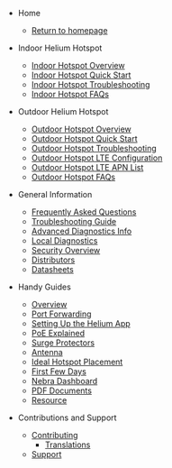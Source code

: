 <!-- docs/_sidebar.md -->

- Home

  - [Return to homepage](/)

- Indoor Helium Hotspot

  - [Indoor Hotspot Overview](indoor-hotspot/overview.md)
  - [Indoor Hotspot Quick Start](indoor-hotspot/quick-start.md)
  - [Indoor Hotspot Troubleshooting](indoor-hotspot/troubleshooting.md)
  - [Indoor Hotspot FAQs](indoor-hotspot/indoor-faq.md)

- Outdoor Helium Hotspot

  - [Outdoor Hotspot Overview](outdoor-hotspot/overview.md)
  - [Outdoor Hotspot Quick Start](outdoor-hotspot/quick-start.md)
  - [Outdoor Hotspot Troubleshooting](outdoor-hotspot/troubleshooting.md)
  - [Outdoor Hotspot LTE Configuration](outdoor-hotspot/lte-config.md)
  - [Outdoor Hotspot LTE APN List](outdoor-hotspot/lte-apns.md)
  - [Outdoor Hotspot FAQs](outdoor-hotspot/outdoor-faq.md)

- General Information

  - [Frequently Asked Questions](FAQs.md)
  - [Troubleshooting Guide](handy-guides/troubleshooting.md)
  - [Advanced Diagnostics Info](handy-guides/advanced-diagnostics.md)
  - [Local Diagnostics](handy-guides/local-diagnostics.md)
  - [Security Overview](security.md)
  - [Distributors](distributors.md)
  - [Datasheets](datasheets.md)

- Handy Guides

  - [Overview](handy-guides/overview.md)
  - [Port Forwarding](handy-guides/port-forwarding/overview.md)
  - [Setting Up the Helium App](handy-guides/setting-up-hnt-app.md)
  - [PoE Explained](handy-guides/poe-explained.md)
  - [Surge Protectors](handy-guides/surge-protectors.md)
  - [Antenna](handy-guides/antenna/overview.md)
  - [Ideal Hotspot Placement](handy-guides/hotspot-ideal-location.md)
  - [First Few Days](handy-guides/first-days.md)
  - [Nebra Dashboard](handy-guides/dashboard.md)
  - [PDF Documents](pdfs/overview.md)
  - [Resource](handy-guides/resource.md)



- Contributions and Support

  - [Contributing](contributing/overview.md)
    - [Translations](contributing/translations.md)
  - [Support](support.md)
